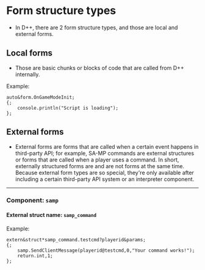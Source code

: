 # Form structure types

- In D++, there are 2 form structure types, and those are local and external forms.

## Local forms

- Those are basic chunks or blocks of code that are called from D++ internally.

Example:

```pawn
auto&form.OnGameModeInit;
{;
	console.println("Script is loading");
};
```

## External forms

- External forms are forms that are called when a certain event happens in third-party API; for example, SA-MP commands are external structures or forms that are called when a player uses a command. In short, externally structured forms are and are not forms at the same time. Because external form types are so special, they're only available after including a certain third-party API system or an interpreter component.

-----------------------------------------------------------------

### Component: `samp`

#### External struct name: `samp_command`

Example:

```pawn
extern&struct*samp_command.testcmd?playerid&params;
{;
	samp.SendClientMessage(playerid@testcmd,0,"Your command works!");
	return.int,1;
};
```